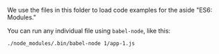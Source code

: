 We use the files in this folder to load code examples for the aside "ES6: Modules."

You can run any individual file using `babel-node`, like this:

```
./node_modules/.bin/babel-node 1/app-1.js
```

